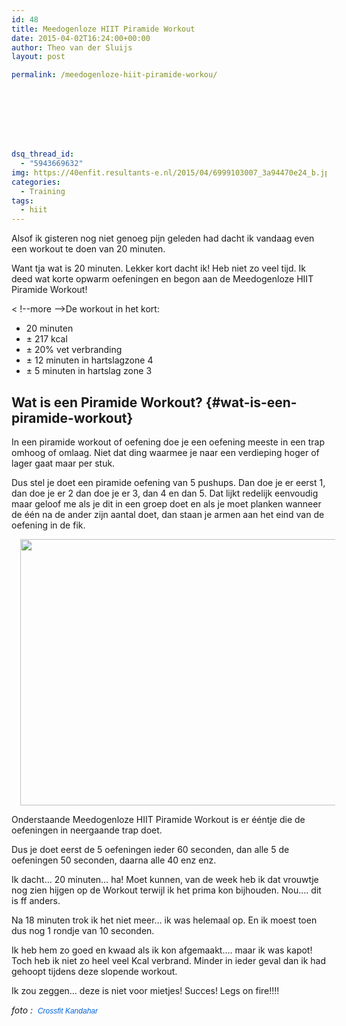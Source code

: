 ```yaml
---
id: 48
title: Meedogenloze HIIT Piramide Workout
date: 2015-04-02T16:24:00+00:00
author: Theo van der Sluijs
layout: post

permalink: /meedogenloze-hiit-piramide-workou/








dsq_thread_id:
  - "5943669632"
img: https://40enfit.resultants-e.nl/2015/04/6999103007_3a94470e24_b.jpg
categories:
  - Training
tags:
  - hiit
---
```

Alsof ik gisteren nog niet genoeg pijn geleden had dacht ik vandaag even een workout te doen van 20 minuten.

Want tja wat is 20 minuten. Lekker kort dacht ik! Heb niet zo veel tijd. Ik deed wat korte opwarm oefeningen en begon aan de Meedogenloze HIIT Piramide Workout!

< !--more -->De workout in het kort:

  * 20 minuten
  * ± 217 kcal
  * ± 20% vet verbranding
  * ± 12 minuten in hartslagzone 4
  * ± 5 minuten in hartslag zone 3

## Wat is een Piramide Workout? {#wat-is-een-piramide-workout}

In een piramide workout of oefening doe je een oefening meeste in een trap omhoog of omlaag. Niet dat ding waarmee je naar een verdieping hoger of lager gaat maar per stuk.

Dus stel je doet een piramide oefening van 5 pushups. Dan doe je er eerst 1, dan doe je er 2 dan doe je er 3, dan 4 en dan 5. Dat lijkt redelijk eenvoudig maar geloof me als je dit in een groep doet en als je moet planken wanneer de één na de ander zijn aantal doet, dan staan je armen aan het eind van de oefening in de fik.

<div class="separator" style="clear: both; text-align: center;">
  <a href="https://farm8.staticflickr.com/7076/6999103007_3a94470e24_b.jpg" imageanchor="1" style="margin-left: 1em; margin-right: 1em;"><img border="0" height="426" src="https://farm8.staticflickr.com/7076/6999103007_3a94470e24_b.jpg" width="640" /></a>
</div>

Onderstaande Meedogenloze HIIT Piramide Workout is er ééntje die de oefeningen in neergaande trap doet.

Dus je doet eerst de 5 oefeningen ieder 60 seconden, dan alle 5 de oefeningen 50 seconden, daarna alle 40 enz enz.

Ik dacht… 20 minuten… ha! Moet kunnen, van de week heb ik dat vrouwtje nog zien hijgen op de Workout terwijl ik het prima kon bijhouden. Nou…. dit is ff anders.
  
Na 18 minuten trok ik het niet meer… ik was helemaal op. En ik moest toen dus nog 1 rondje van 10 seconden.

Ik heb hem zo goed en kwaad als ik kon afgemaakt…. maar ik was kapot! Toch heb ik niet zo heel veel Kcal verbrand. Minder in ieder geval dan ik had gehoopt tijdens deze slopende workout.

Ik zou zeggen… deze is niet voor mietjes! Succes! Legs on fire!!!!



_foto :&nbsp;&nbsp;<a href="https://www.flickr.com/photos/kafcrossfit/" style="background-color: #fefefe; color: #0063dc; font-family: Arial, Helvetica, sans-serif; font-size: 12px; line-height: 18px; text-decoration: none;">Crossfit Kandahar</a>_